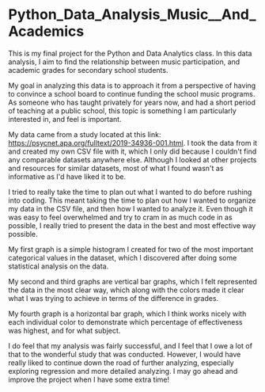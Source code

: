 # Python_Data_Analysis_Music__And_Academics
This is my final project for the Python and Data Analytics class. In this data analysis, I aim to find the relationship between music participation, and academic grades for secondary school students.

My goal in analyzing this data is to approach it from a perspective of having to convince a school board to continue funding the school music programs. As someone who has taught privately for years now, and had a short period of teaching at a public school, this topic is something I am particularly interested in, and feel is important.

My data came from a study located at this link: https://psycnet.apa.org/fulltext/2019-34936-001.html. I took the data from it and created my own CSV file with it, which I only did because I couldn't find any comparable datasets anywhere else. Although I looked at other projects and resources for similar datasets, most of what I found wasn't as informative as I'd have liked it to be.

I tried to really take the time to plan out what I wanted to do before rushing into coding. This meant taking the time to plan out how I wanted to organize my data in the CSV file, and then how I wanted to analyze it. Even though it was easy to feel overwhelmed and try to cram in as much code in as possible, I really tried to present the data in the best and most effective way possible.

My first graph is a simple histogram I created for two of the most important categorical values in the dataset, which I discovered after doing some statistical analysis on the data.

My second and third graphs are vertical bar graphs, which I felt represented the data in the most clear way, which along with the colors made it clear what I was trying to achieve in terms of the difference in grades. 

My fourth graph is a horizontal bar graph, which I think works nicely with each individual color to demonstrate which percentage of effectiveness was highest, and for what subject.

I do feel that my analysis was fairly successful, and I feel that I owe a lot of that to the wonderful study that was conducted. However, I would have really liked to continue down the road of further analyzing, especially exploring regression and more detailed analyzing. I may go ahead and improve the project when I have some extra time!
